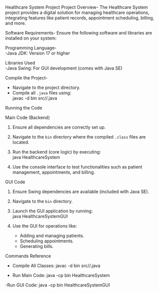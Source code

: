 Healthcare System Project 
Project Overview-
The Healthcare System project provides a digital solution for managing healthcare operations, integrating features like patient records, appointment scheduling, billing, and more.

Software Requirements- 
Ensure the following software and libraries are installed on your system:  

Programming Language-  
-Java JDK: Version 17 or higher 

Libraries Used  
-Java Swing: For GUI development (comes with Java SE)  
  
Compile the Project-  

- Navigate to the project directory.  
- Compile all `.java` files using:  
      javac -d bin src//.java
       
Running the Code

Main Code (Backend)  

1. Ensure all dependencies are correctly set up.  
2. Navigate to the `bin` directory where the compiled `.class` files are located.  
3. Run the backend (core logic) by executing:  
    java HealthcareSystem
     
4. Use the console interface to test functionalities such as patient management, appointments, and billing.  

GUI Code 

1. Ensure Swing dependencies are available (included with Java SE).  
2. Navigate to the `bin` directory.  
3. Launch the GUI application by running:  
   java HealthcareSystemGUI

4. Use the GUI for operations like:  
   - Adding and managing patients.  
   - Scheduling appointments.  
   - Generating bills.  


Commands Reference  

- Compile All Classes: 
  javac -d bin src//.java
    
- Run Main Code: 
  java -cp bin HealthcareSystem
   
-Run GUI Code: 
  java -cp bin HealthcareSystemGUI
   


